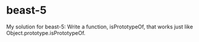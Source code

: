# beast-5
My solution for beast-5: Write a function, isPrototypeOf, that works just like Object.prototype.isPrototypeOf.
